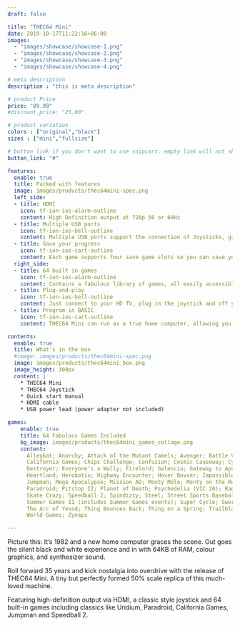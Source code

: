 ```yaml
---
draft: false

title: "THEC64 Mini"
date: 2019-10-17T11:22:16+06:00
images: 
  - "images/showcase/showcase-1.png"
  - "images/showcase/showcase-2.png"
  - "images/showcase/showcase-3.png"
  - "images/showcase/showcase-4.png"

# meta description
description : "this is meta description"

# product Price
price: "89.99"
#discount_price: "25.00"

# product variation
colors : ["original","black"]
sizes : ["mini","fullsize"]

# button link if you don't want to use snipcart. empty link will not show button
button_link: "#"

features:
  enable: true
  title: Packed with features
  image: images/products/thec64mini-spec.png
  left_side:
  - title: HDMI
    icon: tf-ion-ios-alarm-outline
    content: High Definition output at 720p 50 or 60Hz
  - title: Multiple USB ports
    icon: tf-ion-ios-bell-outline
    content: Multiple USB ports support the connection of Joysticks, gamepads, mice, USB sticks and keyboards.
  - title: Save your progress
    icon: tf-ion-ios-cart-outline
    content: Each game supports four save game slots so you can save your progress and return at any time.
  right_side:
  - title: 64 built in games
    icon: tf-ion-ios-alarm-outline
    content: Contains a fabulous library of games, all easily accessible through a user friendly carousel.
  - title: Plug-and-play
    icon: tf-ion-ios-bell-outline
    content: Just connect to your HD TV, plug in the joystick and off you go! Gone are the days of loading slowly from cassette or disk!
  - title: Program in BASIC
    icon: tf-ion-ios-cart-outline
    content: THEC64 Mini can run as a true home computer, allowing you to write your own programs and save them to USB stick.

contents:
  enable: true
  title: What's in the box
  #image: images/products/thec64mini-spec.png
  image: images/products/thec64mini_box.png
  image_height: 300px
  content: |
    * THEC64 Mini
    * THEC64 Joystick
    * Quick start manual
    * HDMI cable
    * USB power lead (power adapter not included)

games:
    enable: true
    title: 64 Fabulous Games Included
    bg_image: images/products/thec64mini_games_collage.png
    content: 
      Alleykat; Anarchy; Attack of the Mutant Camels; Avenger; Battle Valley; Bear Bovver; Boulder Dash; Bounder;
      California Games; Chips Challenge; Confuzion; Cosmic Causeway; Cyberdyne Warrior; Cybernoid II; Deflektor;
      Destroyer; Everyone’s a Wally; Firelord; Galencia; Gateway to Apshai; Gribbly’s Day Out; Gridrunner (VIC 20);
      Heartland; Herobotix; Highway Encounter; Hover Bovver; Impossible Mission; Impossible Mission II; IO; Iridis Alpha;
      Jumpman; Mega Apocalypse; Mission AD; Monty Mole; Monty on the Run; Nebulus; Netherworld; Nodes of Yesod;
      Paradroid; Pitstop II; Planet of Death; Psychedelia (VIC 20); Ranarama; Robin of the Wood; Silicon Warrior;
      Skate Crazy; Speedball 2; Spindizzy; Steel; Street Sports Baseball; Street Sports Basketball;
      Summer Games II (includes Summer Games events); Super Cycle; Sword of Fargoal; Temple of Apshai Trilogy;
      The Arc of Yesod; Thing Bounces Back; Thing on a Spring; Trailblazer; Uridium; Who Dares Wins II; Winter Games;
      World Games; Zynaps

---
```


Picture this: It’s 1982 and a new home computer graces the scene. Out goes the silent black and white experience and in with 64KB of RAM, colour graphics, and synthesizer sound.

Roll forward 35 years and kick nostalgia into overdrive with the release of THEC64 Mini. A tiny but perfectly formed 50% scale replica of this much-loved machine.

Featuring high-definition output via HDMI, a classic style joystick and 64 built-in games including classics like Uridium, Paradroid, California Games, Jumpman and Speedball 2.

